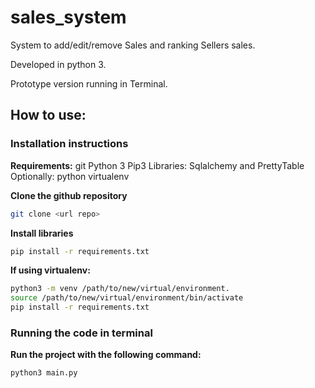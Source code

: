 # sales_system
System to add/edit/remove Sales and ranking Sellers sales.

Developed in python 3. 

Prototype version running in Terminal.

## How to use:

### Installation instructions

**Requirements:**
git
Python 3
Pip3
Libraries: Sqlalchemy and PrettyTable
Optionally: python virtualenv

**Clone the github repository**

````bash
git clone <url repo>
````
**Install libraries**

````bash
pip install -r requirements.txt
````
**If using virtualenv:**

````bash
python3 -m venv /path/to/new/virtual/environment.
source /path/to/new/virtual/environment/bin/activate
pip install -r requirements.txt
````

### Running the code in terminal

**Run the project with the following command:**

````bash
python3 main.py
````










